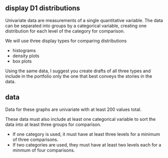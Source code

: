 
## display D1 distributions

Univariate data are measurements of a single quantitative variable. The
data can be separated into groups by a categorical variable, creating
one distribution for each level of the category for comparison.

We will use three display types for comparing distributions

  - histograms
  - density plots
  - box plots

Using the same data, I suggest you create drafts of all three types and
include in the portfolio only the one that best conveys the stories in
the data.

## data

Data for these graphs are univariate with at least 200 values total.

These data must also include at least one categorical variable to sort
the data into at least three groups for comparison.

  - If one category is used, it must have at least three levels for a
    minimum of three comparisons.  
  - If two categories are used, they must have at least two levels each
    for a minmum of four comparisons.
